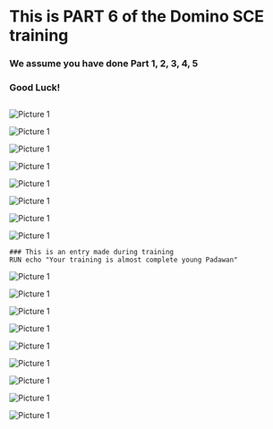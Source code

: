 # This is PART 6 of the Domino SCE training  
### We assume you have done Part 1, 2, 3, 4, 5 
### Good Luck!
##
![Picture 1](https://github.com/dominopetter/sce-training/blob/main/intro/5.png)

![Picture 1](https://github.com/dominopetter/sce-training/blob/main/SCE-Training-Part6/1.png)
 
![Picture 1](https://github.com/dominopetter/sce-training/blob/main/SCE-Training-Part6/1.png)
 
![Picture 1](https://github.com/dominopetter/sce-training/blob/main/SCE-Training-Part6/2.png)
 
![Picture 1](https://github.com/dominopetter/sce-training/blob/main/SCE-Training-Part6/3.png)
 
![Picture 1](https://github.com/dominopetter/sce-training/blob/main/SCE-Training-Part6/4.png)
 
![Picture 1](https://github.com/dominopetter/sce-training/blob/main/SCE-Training-Part6/5.png)
 
![Picture 1](https://github.com/dominopetter/sce-training/blob/main/SCE-Training-Part6/6.png)

```docker
### This is an entry made during training
RUN echo "Your training is almost complete young Padawan"
```
 
![Picture 1](https://github.com/dominopetter/sce-training/blob/main/SCE-Training-Part6/7.png)
 
![Picture 1](https://github.com/dominopetter/sce-training/blob/main/SCE-Training-Part6/8.png)
 
![Picture 1](https://github.com/dominopetter/sce-training/blob/main/SCE-Training-Part6/9.png)
 
![Picture 1](https://github.com/dominopetter/sce-training/blob/main/SCE-Training-Part6/10.png)
 
![Picture 1](https://github.com/dominopetter/sce-training/blob/main/SCE-Training-Part6/11.png)
 
![Picture 1](https://github.com/dominopetter/sce-training/blob/main/SCE-Training-Part6/12.png)
 
![Picture 1](https://github.com/dominopetter/sce-training/blob/main/SCE-Training-Part6/13.png)
 
![Picture 1](https://github.com/dominopetter/sce-training/blob/main/SCE-Training-Part6/14.png)
 
![Picture 1](https://github.com/dominopetter/sce-training/blob/main/SCE-Training-Part6/15.png)
